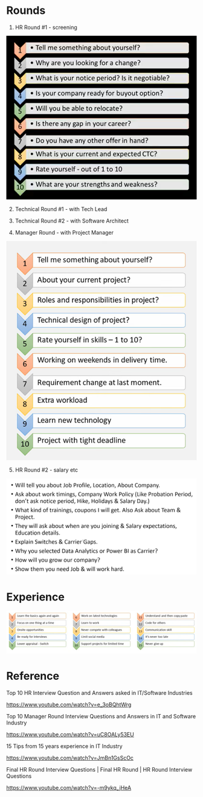 
# Rounds

1. HR Round #1 - screening

![HR Round #1](./img/hr-round-1.png "HR Round #1")

2. Technical Round #1 - with Tech Lead

3. Technical Round #2 - with Software Architect

4. Manager Round - with Project Manager

![Manager Round](./img/manager-round.png "Manager Round")

5. HR Round #2 - salary etc

![HR Round #2](./img/hr-round-2.png "HR Round #2")

# Experience

![15 yrs experience](./img/15-yrs-experience.png "HR Round #2")

# Reference

Top 10 HR Interview Question and Answers asked in IT/Software Industries

https://www.youtube.com/watch?v=e_3oBQhtWrg

Top 10 Manager Round Interview Questions and Answers in IT and Software Industry

https://www.youtube.com/watch?v=uC8OALy53EU

15 Tips from 15 years experience in IT Industry

https://www.youtube.com/watch?v=JmBn1GsScOc

Final HR Round Interview Questions | Final HR Round | HR Round Interview Questions

https://www.youtube.com/watch?v=-m9ykq_jHeA
